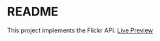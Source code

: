# README

This project implements the Flickr API. [Live Preview](https://immense-everglades-44917.herokuapp.com)
